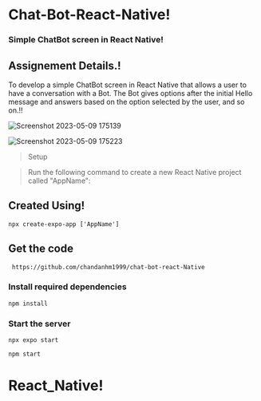 # Chat-Bot-React-Native!

### Simple ChatBot screen in React Native!

## Assignement Details.!
 To develop a simple ChatBot screen in React Native that allows a user to have a conversation with a Bot. The Bot gives options after the initial Hello message and answers based on the option selected by the user, and so on.!!

![Screenshot 2023-05-09 175139](https://github.com/chandanhm1999/chat-bot-react-Native/assets/109410990/d4c3cf71-80a9-42bb-a4e9-c495951e9d55)

![Screenshot 2023-05-09 175223](https://github.com/chandanhm1999/chat-bot-react-Native/assets/109410990/bbc3ac47-bd08-4051-8b78-127762103202)

> Setup

> Run the following command to create a new React Native project called "AppName":
## Created Using!
```
npx create-expo-app ['AppName']
```

## Get the code

```
 https://github.com/chandanhm1999/chat-bot-react-Native
 ```

### Install required dependencies

```
npm install
```

### Start the server

```
npx expo start
```

```
npm start
```

# React_Native!
